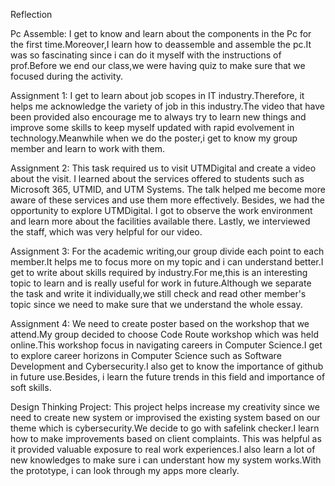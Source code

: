Reflection

Pc Assemble:
I get to know and learn about the components in the Pc for the first time.Moreover,I learn how to deassemble and assemble the pc.It was so fascinating since i can do it myself with the instructions of prof.Before we end our class,we were having quiz to make sure that we focused during the activity.

Assignment 1:
I get to learn about job scopes in IT industry.Therefore, it helps me acknowledge the variety of job in this industry.The video that have been provided also encourage me to always try to learn new things and improve some skills to keep myself updated with rapid evolvement in technology.Meanwhile when we do the poster,i get to know my group member and learn to work with them.

Assignment 2:
This task required us to visit UTMDigital and create a video about the visit. I learned about the services offered to students such as Microsoft 365, UTMID, and UTM Systems. The talk helped me become more aware of these services and use them more effectively. Besides, we had the opportunity to explore UTMDigital. I got to observe the work environment and learn more about the facilities available there. Lastly, we interviewed the staff, which was very helpful for our video.

Assignment 3:
For the academic writing,our group divide each point to each member.It helps me to focus more on my topic and i can understand better.I get to write about skills required by industry.For me,this is an interesting topic to learn and is really useful for work in future.Although we separate the task and write it individually,we still check and read other member's topic since we need to make sure that we understand the whole essay.

Assignment 4:
We need to create poster based on the workshop that we attend.My group decided to choose Code Route workshop which was held online.This workshop focus in navigating careers in Computer Science.I get to explore career horizons in Computer Science such as Software Development and Cybersecurity.I also get to know the importance of github in future use.Besides, i learn the future trends in this field and importance of soft skills.

Design Thinking Project:
This project helps increase my creativity since we need to create new system or improvised the existing system based on our theme which is cybersecurity.We decide to go with safelink checker.I learn how to make improvements based on client complaints. This was helpful as it provided valuable exposure to real work experiences.I also learn a lot of new knowledges to make sure i can understant how my system works.With the prototype, i can look through my apps more clearly.
